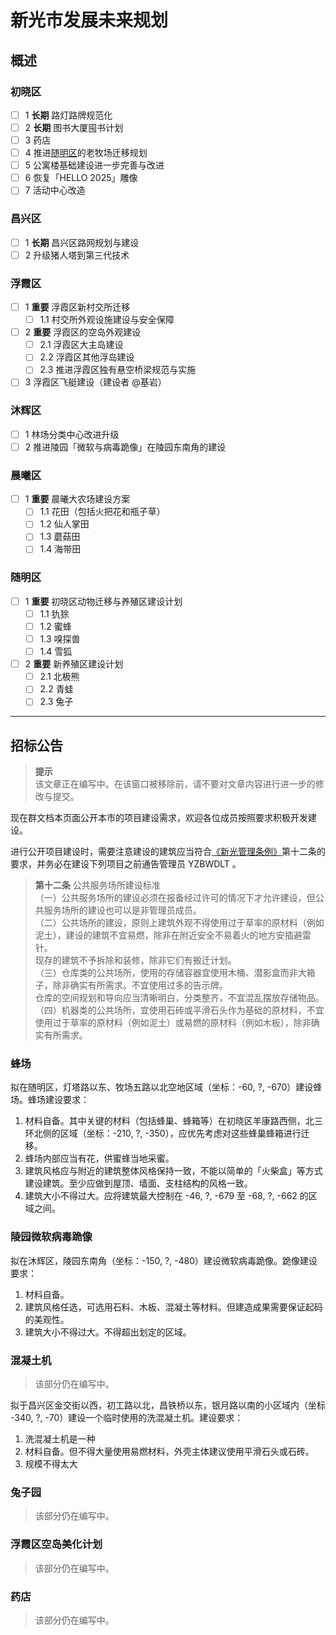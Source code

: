 # 新光市发展未来规划

## 概述

### 初晓区

- [ ] 1 **长期** 路灯路牌规范化
- [ ] 2 **长期** 图书大厦囤书计划
- [ ] 3 药店
- [ ] 4 推进[随明区](suiming_district.md)的老牧场迁移规划
- [ ] 5 公寓楼基础建设进一步完善与改进
- [ ] 6 恢复「HELLO 2025」雕像
- [ ] 7 活动中心改造

### 昌兴区

- [ ] 1 **长期** 昌兴区路网规划与建设
- [ ] 2 升级猪人塔到第三代技术

### 浮霞区

- [ ] 1 **重要** 浮霞区新村交所迁移
  - [ ] 1.1 村交所外观设施建设与安全保障
- [ ] 2 **重要** 浮霞区的空岛外观建设
  - [ ] 2.1 浮霞区大主岛建设
  - [ ] 2.2 浮霞区其他浮岛建设
  - [ ] 2.3 推进浮霞区独有悬空桥梁规范与实施
- [ ] 3 浮霞区飞艇建设（建设者 @基岩）

### 沐辉区

- [ ] 1 林场分类中心改进升级
- [ ] 2 推进陵园「微软与病毒跪像」在陵园东南角的建设

### 晨曦区

- [ ] 1 **重要** 晨曦大农场建设方案
  - [ ] 1.1 花田（包括火把花和瓶子草）
  - [ ] 1.2 仙人掌田
  - [ ] 1.3 蘑菇田
  - [ ] 1.4 海带田

### 随明区

- [ ] 1 **重要** 初晓区动物迁移与养殖区建设计划
  - [ ] 1.1 犰狳
  - [ ] 1.2 蜜蜂
  - [ ] 1.3 嗅探兽
  - [ ] 1.4 雪狐
- [ ] 2 **重要** 新养殖区建设计划
  - [ ] 2.1 北极熊
  - [ ] 2.2 青蛙
  - [ ] 2.3 兔子

---

## 招标公告

> **提示**  
  该文章正在编写中。在该窗口被移除前，请不要对文章内容进行进一步的修改与提交。

现在群文档本页面公开本市的项目建设需求，欢迎各位成员按照要求积极开发建设。

进行公开项目建设时，需要注意建设的建筑应当符合[《新光管理条例》](../administrative_regulations/xinguang.md)第十二条的要求，并务必在建设下列项目之前通告管理员 YZBWDLT 。

> **第十二条** 公共服务场所建设标准  
  （一）公共服务场所的建设必须在报备经过许可的情况下才允许建设，但公共服务场所的建设也可以是非管理员成员。  
  （二）公共场所的建设，原则上建筑外观不得使用过于草率的原材料（例如泥土），建设的建筑不宜易燃，除非在附近安全不易着火的地方安插避雷针。  
  现存的建筑不予拆除和装修，除非它们有搬迁计划。  
  （三）仓库类的公共场所，使用的存储容器宜使用木桶、潜影盒而非大箱子，除非确实有所需求。不宜使用过多的告示牌。  
  仓库的空间规划和导向应当清晰明白，分类整齐，不宜混乱摆放存储物品。  
  （四）机器类的公共场所，宜使用石砖或平滑石头作为基础的原材料，不宜使用过于草率的原材料（例如泥土）或易燃的原材料（例如木板），除非确实有所需求。

### 蜂场

拟在随明区，灯塔路以东、牧场五路以北空地区域（坐标：-60, ?, -670）建设蜂场。蜂场建设要求：

1. 材料自备。其中关键的材料（包括蜂巢、蜂箱等）在初晓区羊康路西侧，北三环北侧的区域（坐标：-210, ?, -350），应优先考虑对这些蜂巢蜂箱进行迁移。
2. 蜂场内部应当有花，供蜜蜂当地采蜜。
3. 建筑风格应与附近的建筑整体风格保持一致，不能以简单的「火柴盒」等方式建设建筑。至少应做到屋顶、墙面、支柱结构的风格一致。
4. 建筑大小不得过大。应将建筑最大控制在 -46, ?, -679 至 -68, ?, -662 的区域之间。

### 陵园微软病毒跪像

拟在沐辉区，陵园东南角（坐标：-150, ?, -480）建设微软病毒跪像。跪像建设要求：

1. 材料自备。
2. 建筑风格任选，可选用石料、木板、混凝土等材料。但建造成果需要保证起码的美观性。
3. 建筑大小不得过大。不得超出划定的区域。

### 混凝土机

> 该部分仍在编写中。

拟于昌兴区金交街以西，初工路以北，昌铁桥以东，银月路以南的小区域内（坐标 -340, ?, -70）建设一个临时使用的洗混凝土机。建设要求：

1. 洗混凝土机是一种
1. 材料自备。但不得大量使用易燃材料，外壳主体建议使用平滑石头或石砖。
2. 规模不得太大

### 兔子园

> 该部分仍在编写中。

### 浮霞区空岛美化计划

> 该部分仍在编写中。

### 药店

> 该部分仍在编写中。

